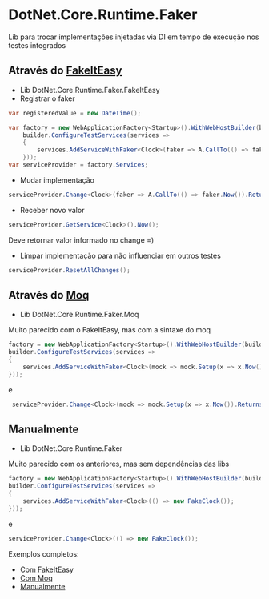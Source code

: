 # DotNet.Core.Runtime.Faker

Lib para trocar implementações injetadas via DI em tempo de execução nos testes integrados

## Através do [FakeItEasy](https://github.com/FakeItEasy/FakeItEasy)
- Lib DotNet.Core.Runtime.Faker.FakeItEasy 
-  Registrar o faker 
```c#
var registeredValue = new DateTime();

var factory = new WebApplicationFactory<Startup>().WithWebHostBuilder(builder =>
    builder.ConfigureTestServices(services =>
    {
        services.AddServiceWithFaker<Clock>(faker => A.CallTo(() => faker.Now()).Returns(registeredValue));
    }));
var serviceProvider = factory.Services;
```

- Mudar implementação
```c#
serviceProvider.Change<Clock>(faker => A.CallTo(() => faker.Now()).Returns(new DateTime()));
```

- Receber novo valor

```c#
serviceProvider.GetService<Clock>().Now();
```
Deve retornar valor informado no change =)

- Limpar implementação para não influenciar em outros testes
```c#
serviceProvider.ResetAllChanges();
```

## Através do [Moq](https://github.com/Moq/moq4)
- Lib DotNet.Core.Runtime.Faker.Moq

Muito parecido com o FakeItEasy, mas com a sintaxe do moq
```c#
factory = new WebApplicationFactory<Startup>().WithWebHostBuilder(builder =>
builder.ConfigureTestServices(services =>
{
    services.AddServiceWithFaker<Clock>(mock => mock.Setup(x => x.Now()).Returns(registeredValue));
}));
```
e
```c#
 serviceProvider.Change<Clock>(mock => mock.Setup(x => x.Now()).Returns(new DateTime()));
```

## Manualmente
- Lib DotNet.Core.Runtime.Faker

Muito parecido com os anteriores, mas sem dependências das libs
```c#
factory = new WebApplicationFactory<Startup>().WithWebHostBuilder(builder =>
builder.ConfigureTestServices(services =>
{
    services.AddServiceWithFaker<Clock>(() => new FakeClock());
}));
```
e
```c#
serviceProvider.Change<Clock>(() => new FakeClock());
```

Exemplos completos:
- [Com FakeItEasy](https://github.com/willsbctm/DotNet.Core.Runtime.Faker/blob/main/test/DotNet.Core.Runtime.Faker.Integration.Tests/RuntimeFakerUsingFakeItEasyTests.cs)
- [Com Moq](https://github.com/willsbctm/DotNet.Core.Runtime.Faker/blob/main/test/DotNet.Core.Runtime.Faker.Integration.Tests/RuntimeFakerUsingMoqTests.cs)
- [Manualmente](https://github.com/willsbctm/DotNet.Core.Runtime.Faker/blob/main/test/DotNet.Core.Runtime.Faker.Integration.Tests/RuntimeFakerUsingCustomFakerTests.cs)


